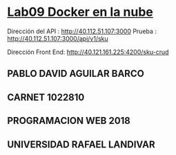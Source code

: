 # [Lab09 Docker en la nube](https://www.url.edu.gt/)


Dirección del API : http://40.112.51.107:3000
Prueba : http://40.112.51.107:3000/api/v1/sku

Dirección Front End: http://40.121.161.225:4200/sku-crud 

## PABLO DAVID AGUILAR BARCO
## CARNET 1022810
## PROGRAMACION WEB  2018
## UNIVERSIDAD RAFAEL LANDIVAR 

